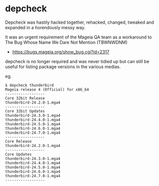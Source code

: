 depcheck
========

Depcheck was hastily hacked together, rehacked, changed, tweaked and expanded in a horendously messy way.

It was an urgent requirement of the Mageia QA team as a workaround to The Bug Whose Name We Dare Not Mention (TBWNWDNM)

- https://bugs.mageia.org/show_bug.cgi?id=2317

depcheck is no longer required and was never tidied up but can still be useful for listing package versions in
the various medias.

eg.

	$ depcheck thunderbird
	Mageia release 4 (Official) for x86_64
	------------------
	Core 32bit Release
	thunderbird-24.2.0-1.mga4
	------------------
	Core 32bit Updates
	thunderbird-24.3.0-1.mga4
	thunderbird-24.4.0-1.mga4
	thunderbird-24.5.0-1.mga4
	thunderbird-24.6.0-1.mga4
	thunderbird-24.7.0-1.mga4
	------------------
	Core Release
	thunderbird-24.2.0-1.mga4
	------------------
	Core Updates
	thunderbird-24.3.0-1.mga4
	thunderbird-24.4.0-1.mga4
	thunderbird-24.5.0-1.mga4
	thunderbird-24.6.0-1.mga4
	thunderbird-24.7.0-1.mga4
	------------------

